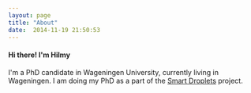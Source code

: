 ```yaml
---
layout: page
title: "About"
date:  2014-11-19 21:50:53
---
```


#### Hi there! I'm Hilmy

I'm a PhD candidate in Wageningen University, currently living in Wageningen.
I am doing my PhD as a part of the [Smart Droplets](https://smartdroplets.eu) project.

